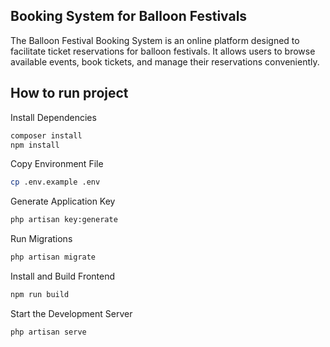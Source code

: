 ## Booking System for Balloon Festivals

The Balloon Festival Booking System is an online platform designed to facilitate ticket reservations for balloon festivals. It allows users to browse available events, book tickets, and manage their reservations conveniently.

## How to run project

Install Dependencies 

```bash
composer install
npm install
```
Copy Environment File
```bash
cp .env.example .env
```

Generate Application Key
```bash
php artisan key:generate
```

Run Migrations
```bash
php artisan migrate
```
Install and Build Frontend
```bash
npm run build
```

Start the Development Server
```bash
php artisan serve
```
